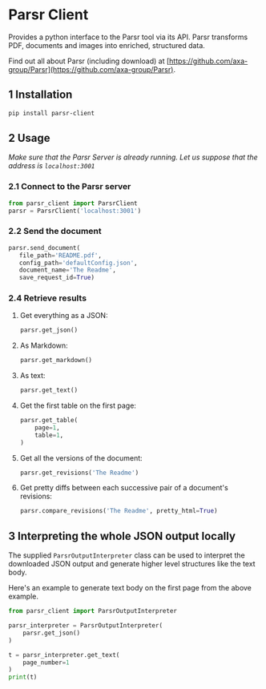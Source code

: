 # Parsr Client

Provides a python interface to the Parsr tool via its API.
Parsr transforms PDF, documents and images into enriched, structured data.

Find out all about Parsr (including download) at [https://github.com/axa-group/Parsr](https://github.com/axa-group/Parsr).

## 1 Installation

```sh
pip install parsr-client
```

## 2 Usage

_Make sure that the Parsr Server is already running. Let us suppose that the address is `localhost:3001`_

### 2.1 Connect to the Parsr server

```python
from parsr_client import ParsrClient
parsr = ParsrClient('localhost:3001')
```

### 2.2 Send the document

```python
parsr.send_document(
   file_path='README.pdf',
   config_path='defaultConfig.json',
   document_name='The Readme',
   save_request_id=True)
```

### 2.4 Retrieve results

1. Get everything as a JSON:

    ```python
    parsr.get_json()
    ```

2. As Markdown:

    ```python
    parsr.get_markdown()
    ```

3. As text:

    ```python
    parsr.get_text()
    ```

4. Get the first table on the first page:

    ```python
    parsr.get_table(
        page=1,
        table=1,
    )
    ```

5. Get all the versions of the document:

    ```python
    parsr.get_revisions('The Readme')
    ```

6. Get pretty diffs between each successive pair of a document's revisions:

    ```python
    parsr.compare_revisions('The Readme', pretty_html=True)
    ```

## 3 Interpreting the whole JSON output locally

The supplied `ParsrOutputInterpreter` class can be used to interpret the downloaded JSON output and generate higher level structures like the text body.

Here's an example to generate text body on the first page from the above example.

``` python
from parsr_client import ParsrOutputInterpreter

parsr_interpreter = ParsrOutputInterpreter(
    parsr.get_json()
)

t = parsr_interpreter.get_text(
    page_number=1
)
print(t)
```

